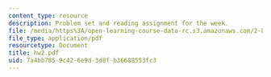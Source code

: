 ```yaml
---
content_type: resource
description: Problem set and reading assignment for the week.
file: /media/https%3A/open-learning-course-data-rc.s3.amazonaws.com/2-800-tribology-fall-2004/7a4bb7859c426e9d3d8fb36688553fc3_hw2.pdf
file_type: application/pdf
resourcetype: Document
title: hw2.pdf
uid: 7a4bb785-9c42-6e9d-3d8f-b36688553fc3
---
```

